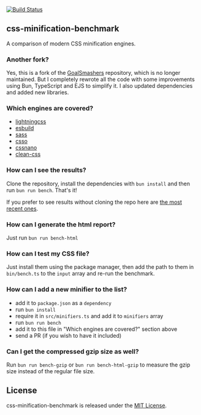 [![Build Status](https://github.com/kondratjev/css-minification-benchmark/workflows/CI/badge.svg)](https://github.com/kondratjev/css-minification-benchmark/actions?workflow=CI)

## css-minification-benchmark

A comparison of modern CSS minification engines.

### Another fork?

Yes, this is a fork of the [GoalSmashers](https://github.com/GoalSmashers/css-minification-benchmark) repository, which is no longer maintained. But I completely rewrote all the code with some improvements using Bun, TypeScript and EJS to simplify it. I also updated dependencies and added new libraries.

### Which engines are covered?

* [lightningcss](https://github.com/parcel-bundler/lightningcss)
* [esbuild](https://github.com/evanw/esbuild)
* [sass](https://github.com/sass/dart-sass)
* [csso](https://github.com/css/csso)
* [cssnano](https://github.com/cssnano/cssnano)
* [clean-css](https://github.com/clean-css/clean-css)

### How can I see the results?

Clone the repository, install the dependencies with `bun install` and then run `bun run bench`. That's it!

If you prefer to see results without cloning the repo here are [the most recent ones](https://kondratjev.github.io/css-minification-benchmark/).

### How can I generate the html report?

Just run `bun run bench-html`

### How can I test my CSS file?

Just install them using the package manager, then add the path to them in `bin/bench.ts` to the `input` array and re-run the benchmark.

### How can I add a new minifier to the list?

* add it to `package.json` as a `dependency`
* run `bun install`
* require it in `src/minifiers.ts` and add it to `minifiers` array
* run `bun run bench`
* add it to this file in "Which engines are covered?" section above
* send a PR (if you wish to have it included)

### Can I get the compressed gzip size as well?

Run `bun run bench-gzip` or `bun run bench-html-gzip` to measure the gzip size instead of the regular file size.

## License

css-minification-benchmark is released under the [MIT License](https://github.com/kondratjev/css-minification-benchmark/blob/master/LICENSE).
